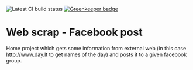 ![Latest CI build status](https://travis-ci.org/SlimDogs/web-scrap-facebook-post.svg?branch=master "Latest CI build status") [![Greenkeeper badge](https://badges.greenkeeper.io/SlimDogs/web-scrap-facebook-post.svg)](https://greenkeeper.io/)

# Web scrap - Facebook post

Home project which gets some information from external web (in this case http://www.day.lt to get names of the day) and posts it to a given facebook group.
